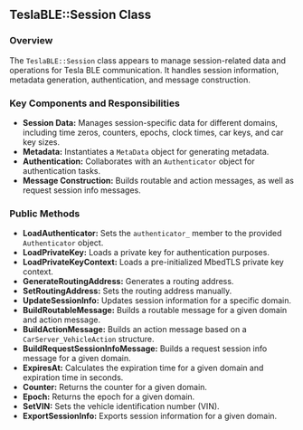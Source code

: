 ## TeslaBLE::Session Class

### Overview
The `TeslaBLE::Session` class appears to manage session-related data and operations for Tesla BLE communication. It handles session information, metadata generation, authentication, and message construction.

### Key Components and Responsibilities
* **Session Data:** Manages session-specific data for different domains, including time zeros, counters, epochs, clock times, car keys, and car key sizes.
* **Metadata:** Instantiates a `MetaData` object for generating metadata.
* **Authentication:** Collaborates with an `Authenticator` object for authentication tasks.
* **Message Construction:** Builds routable and action messages, as well as request session info messages.

### Public Methods

* **LoadAuthenticator:** Sets the `authenticator_` member to the provided `Authenticator` object.
* **LoadPrivateKey:** Loads a private key for authentication purposes.
* **LoadPrivateKeyContext:** Loads a pre-initialized MbedTLS private key context.
* **GenerateRoutingAddress:** Generates a routing address.
* **SetRoutingAddress:** Sets the routing address manually.
* **UpdateSessionInfo:** Updates session information for a specific domain.
* **BuildRoutableMessage:** Builds a routable message for a given domain and action message.
* **BuildActionMessage:** Builds an action message based on a `CarServer_VehicleAction` structure.
* **BuildRequestSessionInfoMessage:** Builds a request session info message for a given domain.
* **ExpiresAt:** Calculates the expiration time for a given domain and expiration time in seconds.
* **Counter:** Returns the counter for a given domain.
* **Epoch:** Returns the epoch for a given domain.
* **SetVIN:** Sets the vehicle identification number (VIN).
* **ExportSessionInfo:** Exports session information for a given domain.

